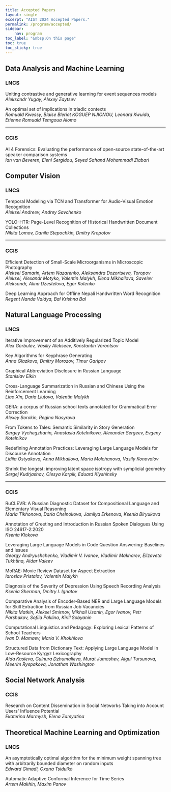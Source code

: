 ```yaml
---
title: Accepted Papers
layout: single
excerpt: "AIST 2024 Accepted Papers."
permalink: /program/accepted/
sidebar: 
    nav: program
toc_label: "&nbsp;On this page"
toc: true
toc_sticky: true
---
```


## Data Analysis and Machine Learning

### LNCS

Uniting contrastive and generative learning for event sequences models<br/>
<i>Aleksandr Yugay, Alexey Zaytsev</i>

An optimal set of implications in triadic contexts<br/>
<i>Romuald Kwessy, Blaise Bleriot KOGUEP NJIONOU, Leonard Kwuida, Etienne Romuald Temgoua Alomo</i>

---------------------------------------------

### CCIS

AI 4 Forensics: Evaluating the performance of open-source state-of-the-art speaker comparison systems<br/>
<i>Ian van Beveren, Eleni Sergidou, Seyed Sahand Mohammadi Ziabari</i>

## Computer Vision

### LNCS

Temporal Modeling via TCN and Transformer for Audio-Visual Emotion Recognition<br/>
<i>Aleksei Andreev, Andrey Savchenko</i>

YOLO-HTR: Page-Level Recognition of Historical Handwritten Document Collections<br/>
<i>Nikita Lomov, Danila Stepochkin, Dmitry Kropotov</i>

---------------------------------------------

### CCIS

Efficient Detection of Small-Scale Microorganisms in Microscopic Photography<br/>
<i>Aleksei Samarin, Artem Nazarenko, Aleksandra Dozortseva, Toropov Aleksei, Alexandr Motyko, Valentin Malykh, Elena Mikhailova, Savelev Aleksandr, Alina Dzestelova, Egor Kotenko</i>

Deep Learning Approach for Offline Nepali Handwritten Word Recognition<br/>
<i>Regent Nanda Vaidya, Bal Krishna Bal</i>

## Natural Language Processing

### LNCS

Iterative Improvement of an Additively Regularized Topic Model<br/>
<i>Alex Gorbulev, Vasiliy Alekseev, Konstantin Vorontsov</i>

Key Algorithms for Keyphrase Generating<br/>
<i>Anna Glazkova, Dmitry Morozov, Timur Garipov</i>

Graphical Abbreviation Disclosure in Russian Language<br/>
<i>Stanislav Elkin</i>

Cross-Language Summarization in Russian and Chinese Using the Reinforcement Learning<br/>
<i>Liao Xin, Daria Liutova, Valentin Malykh</i>

GERA: a corpus of Russian school texts annotated for Grammatical Error Correction<br/>
<i>Alexey Sorokin, Regina Nasyrova</i>

From Tokens to Tales: Semantic Similarity in Story Generation<br/>
<i>Sergey Vychegzhanin, Anastasia Kotelnikova, Alexander Sergeev, Evgeny Kotelnikov</i>

Redefining Annotation Practices: Leveraging Large Language Models for Discourse Annotation<br/>
<i>Lidiia Ostyakova, Anna Mikhailova, Maria Molchanova, Vasily Konovalov</i>

Shrink the longest: improving latent space isotropy with symplicial geometry<br/>
<i>Sergej Kudrjashov, Olesya Karpik, Eduard Klyshinsky</i>

---------------------------------------------

### CCIS

RuCLEVR: A Russian Diagnostic Dataset for Compositional Language and Elementary Visual Reasoning<br/>
<i>Maria Tikhonova, Daria Chelnokova, Jamilya Erkenova, Ksenia Biryukova</i>

Annotation of Greeting and Introduction in Russian Spoken Dialogues Using ISO 24617-2:2020<br/>
<i>Ksenia Klokova</i>

Leveraging Large Language Models in Code Question Answering: Baselines and Issues<br/>
<i>Georgy Andryushchenko, Vladimir V. Ivanov, Vladimir Makharev, Elizaveta Tukhtina, Aidar Valeev</i>

MoRAE: Movie Review Dataset for Aspect Extraction<br/>
<i>Iaroslav Pristalov, Valentin Malykh</i>

Diagnosis of the Severity of Depression Using Speech Recording Analysis<br/>
<i>Ksenia Sherman, Dmitry I. Ignatov</i>

Comparative Analysis of Encoder-Based NER and Large Language Models for Skill Extraction from Russian Job Vacancies<br/>
<i>Nikita Matkin, Aleksei Smirnov, Mikhail Usanin, Egor Ivanov, Petr Parshakov, Sofiia Paklina, Kirill Sobyanin</i>

Computational Linguistics and Pedagogy: Exploring Lexical Patterns of School Teachers<br/>
<i>Ivan D. Mamaev, Maria V. Khokhlova</i>

Structured Data from Dictionary Text: Applying Large Language Model in Low-Resource Kyrgyz Lexicography<br/>
<i>Aida Kasieva, Gulnura Dzhumalieva, Murat Jumashev, Aigul Tursunova, Meerim Ryspakova, Jonathan Washington</i>


## Social Network Analysis

### CCIS

Research on Content Dissemination in Social Networks Taking into Account Users' Influence Potential<br/>
<i>Ekaterina Marmysh, Elena Zamyatina</i>


## Theoretical Machine Learning and Optimization

### LNCS

An asymptotically optimal algorithm for the minimum weight spanning tree with arbitrarily bounded diameter on random inputs<br/>
<i>Edward Gimadi, Oxana Tsidulko</i>

Automatic Adaptive Conformal Inference for Time Series<br/>
<i>Artem Makhin, Maxim Panov </i>
